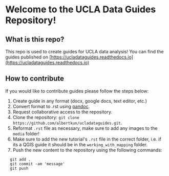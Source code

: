 # Welcome to the UCLA Data Guides Repository!

## What is this repo?

This repo is used to create guides for UCLA data analysis! You can find the guides published on [https://ucladataguides.readthedocs.io](https://ucladataguides.readthedocs.io)

## How to contribute

If you would like to contribute guides please follow the steps below:

1) Create guide in any format (docx, google docs, text editor, etc.)
2) Convert format to .rst using [pandoc](https://pandoc.org/).
3) Request collaborative access to the repository.
4) Clone the repository: `git clone https://github.com/albertkun/ucladataguides.git`.
5) Reformat `.rst` file as necessary, make sure to add any images to the `media` folder!
6) Make sure to add the new tutorial's `.rst` file in the correct folder, i.e. if its a QGIS guide it should be in the `working_with_mapping` folder.
7) Push the new content to the repository using the following commands:

~~~
  git add .
  git commit -am 'message'
  git push
~~~
